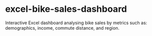 # excel-bike-sales-dashboard
Interactive Excel dashboard analysing bike sales by metrics such as: demographics, income, commute distance, and region.
